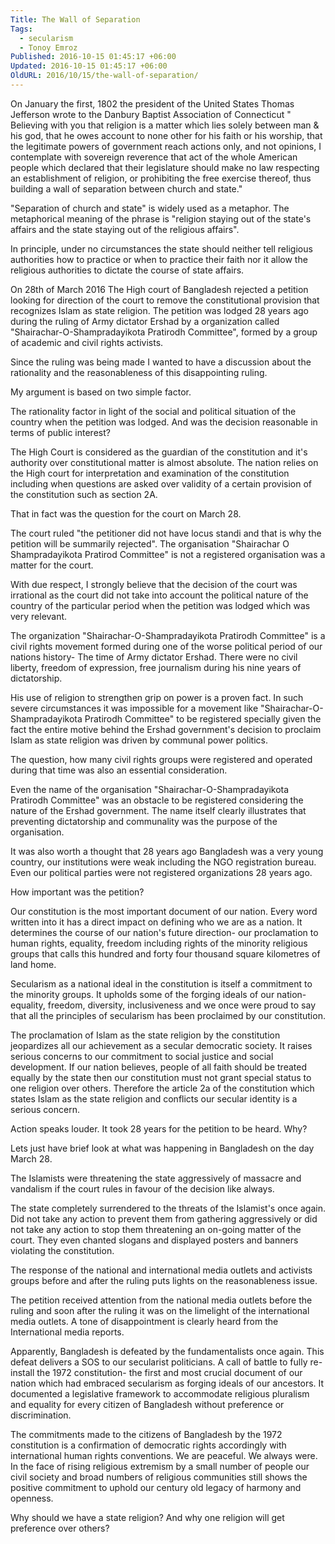 ```yaml
---
Title: The Wall of Separation
Tags:
  - secularism
  - Tonoy Emroz
Published: 2016-10-15 01:45:17 +06:00
Updated: 2016-10-15 01:45:17 +06:00
OldURL: 2016/10/15/the-wall-of-separation/
---
```


On January the first, 1802 the president of the United States Thomas Jefferson wrote to the Danbury Baptist Association of Connecticut " Believing with you that religion is a matter which lies solely between man &amp; his god, that he owes account to none other for his faith or his worship, that the legitimate powers of government reach actions only, and not opinions, I contemplate with sovereign reverence that act of the whole American people which declared that their legislature should make no law respecting an establishment of religion, or prohibiting the free exercise thereof, thus building a wall of separation between church and state." 

"Separation of church and state" is widely used as a metaphor. The metaphorical meaning of the phrase is "religion staying out of the state's affairs and the state staying out of the religious affairs".

In principle, under no circumstances the state should neither tell religious authorities how to practice or when to practice their faith nor it allow the religious authorities to dictate the course of state affairs.  

On 28th of March 2016 The High court of Bangladesh rejected a petition looking for direction of the court to remove the constitutional provision that recognizes Islam as state religion. The petition was lodged 28 years ago during the ruling of Army dictator Ershad by a organization called "Shairachar-O-Shampradayikota Pratirodh Committee", formed by a group of academic and civil rights activists.

Since the ruling was being made I wanted to have a discussion about the rationality and the reasonableness of this disappointing ruling. 

My argument is based on two simple factor.

The rationality factor in light of the social and political situation of the country when the petition was lodged. 
And was the decision reasonable in terms of public interest? 


The High Court is considered as the guardian of the constitution and it's authority over constitutional matter is almost absolute. The nation relies on the High court for interpretation and examination of the constitution including when questions are asked over validity of a certain provision of the constitution such as section 2A.  

That in fact was the question for the court on March 28. 

The court ruled "the petitioner did not have locus standi and that is why the petition will be summarily rejected". The organisation "Shairachar O Shampradayikota Pratirod Committee" is not a registered organisation was a matter for the court. 

With due respect, I strongly believe that the decision of the court was irrational as the court did not take into account the political nature of the country of the particular period when the petition was lodged which was very relevant. 

The organization "Shairachar-O-Shampradayikota Pratirodh Committee" is a civil rights movement formed during one of the worse political period of our nations history- The time of Army dictator Ershad. There were no civil liberty, freedom of expression, free journalism during his nine years of dictatorship.

His use of religion to strengthen grip on power is a proven fact. In such severe circumstances it was impossible for a movement like "Shairachar-O-Shampradayikota Pratirodh Committee" to be registered specially given the fact the entire motive behind the Ershad government's decision to proclaim Islam as state religion was driven by communal power politics. 

The question, how many civil rights groups were registered and operated during that time was also an essential consideration. 

Even the name of the organisation "Shairachar-O-Shampradayikota Pratirodh Committee" was an obstacle to be registered considering the nature of the Ershad government. The name itself clearly illustrates that preventing dictatorship and communality was the purpose of the organisation. 

It was also worth a thought that 28 years ago Bangladesh was a very young country, our institutions were weak including the NGO registration bureau. Even our political parties were not registered organizations 28 years ago.

How important was the petition? 

Our constitution is the most important document of our nation. Every word written into it has a direct impact on defining who we are as a nation. It determines the course of our nation's future direction- our proclamation to human rights, equality, freedom including rights of the minority religious groups that calls this hundred and forty four thousand square kilometres of land home. 

Secularism as a national ideal in the constitution is itself a commitment to the minority groups. It upholds some of the forging ideals of our nation-equality, freedom, diversity, inclusiveness and we once were proud to say that all the principles of secularism has been proclaimed by our constitution.

The proclamation of Islam as the state religion by the constitution jeopardizes all our achievement as a secular democratic society. It raises serious concerns to our commitment to social justice and social development. If our nation believes, people of all faith should be treated equally by the state then our constitution must not grant special status to one religion over others. Therefore the article 2a of the constitution which states Islam as the state religion and conflicts our secular identity is a serious concern. 

Action speaks louder. It took 28 years for the petition to be heard. Why?

Lets just have brief look at what was happening in Bangladesh on the day March 28.  

The Islamists were threatening the state aggressively of massacre and vandalism if the court rules in favour of the decision like always.

The state completely surrendered to the threats of the Islamist's once again. Did not take any action to prevent them from gathering aggressively or did not take any action to stop them threatening an on-going matter of the court. They even chanted slogans and displayed posters and banners violating the constitution.

The response of the national and international media outlets and activists groups before and after the ruling puts lights on the reasonableness issue. 

The petition received attention from the national media outlets before the ruling and soon after the ruling it was on the limelight of the international media outlets. A tone of disappointment is clearly heard from the International media reports.

Apparently, Bangladesh is defeated by the fundamentalists once again. This defeat delivers a SOS to our secularist politicians. A call of battle to fully re-install the 1972 constitution- the first and most crucial document of our nation which had embraced secularism as forging ideals of our ancestors. It documented a legislative framework to accommodate religious pluralism and equality for every citizen of Bangladesh without preference or discrimination. 

The commitments made to the citizens of Bangladesh by the 1972 constitution is a confirmation of democratic rights accordingly with international human rights conventions. We are peaceful. We always were. In the face of rising religious extremism by a small number of people our civil society and broad numbers of religious communities still shows the positive commitment to uphold our century old legacy of harmony and openness. 

Why should we have a state religion? And why one religion will get preference over others? 
